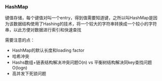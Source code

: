 ### HashMap
键值存储，每个键值对叫一个entry，得到值需要知道键，之所以叫HashMap是因为该数据结构使用了Hashing的技术，将一个较大的字符串转换成一个较小的字符串，以此方便对数据进行索引和快速查找

需要注意的点：
* HashMap的默认长度和loading factor
* 哈希冲突
* Hashs数组+链表结构解决冲突问题O(n) vs 平衡树结构解决同key查找问题O(logn)
* 高并发下死锁问题
